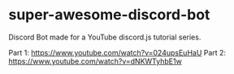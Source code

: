 # super-awesome-discord-bot
Discord Bot made for a YouTube discord.js tutorial series.

Part 1: https://www.youtube.com/watch?v=024upsEuHaU
Part 2: https://www.youtube.com/watch?v=dNKWTyhbE1w
